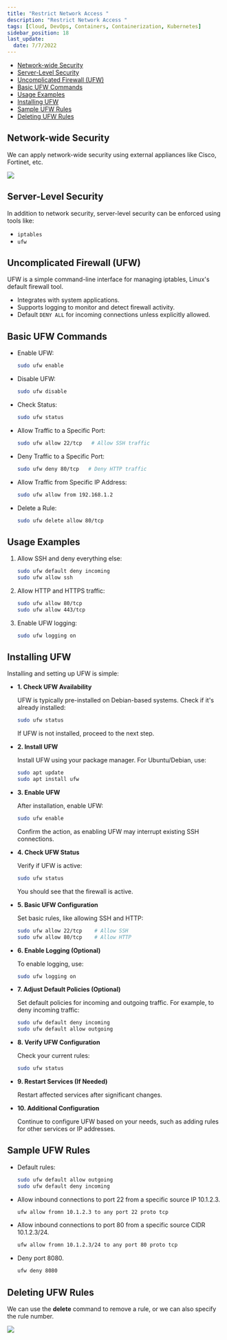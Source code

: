 ```yaml
---
title: "Restrict Network Access "
description: "Restrict Network Access "
tags: [Cloud, DevOps, Containers, Containerization, Kubernetes]
sidebar_position: 18
last_update:
  date: 7/7/2022
---
```


- [Network-wide Security](#network-wide-security)
- [Server-Level Security](#server-level-security)
- [Uncomplicated Firewall (UFW)](#uncomplicated-firewall-ufw)
- [Basic UFW Commands](#basic-ufw-commands)
- [Usage Examples](#usage-examples)
- [Installing UFW](#installing-ufw)
- [Sample UFW Rules](#sample-ufw-rules)
- [Deleting UFW Rules](#deleting-ufw-rules)




## Network-wide Security 

We can apply network-wide security using external appliances like Cisco, Fortinet, etc. 

<div class='img-center'>

![](/img/docs/restrict-network-access-using-appliances.png)

</div>



## Server-Level Security

In addition to network security, server-level security can be enforced using tools like:

- `iptables`
- `ufw`

## Uncomplicated Firewall (UFW)

UFW is a simple command-line interface for managing iptables, Linux's default firewall tool.

- Integrates with system applications.
- Supports logging to monitor and detect firewall activity.
- Default `DENY ALL` for incoming connections unless explicitly allowed.


## Basic UFW Commands

- Enable UFW:
  ```bash
  sudo ufw enable
  ```

- Disable UFW:
  ```bash
  sudo ufw disable
  ```

- Check Status:
  ```bash
  sudo ufw status
  ```

- Allow Traffic to a Specific Port:
  ```bash
  sudo ufw allow 22/tcp   # Allow SSH traffic
  ```

- Deny Traffic to a Specific Port:
  ```bash
  sudo ufw deny 80/tcp   # Deny HTTP traffic
  ```

- Allow Traffic from Specific IP Address:
  ```bash
  sudo ufw allow from 192.168.1.2
  ```

- Delete a Rule:
  ```bash
  sudo ufw delete allow 80/tcp
  ```


## Usage Examples

1. Allow SSH and deny everything else:

   ```bash
   sudo ufw default deny incoming
   sudo ufw allow ssh
   ```

2. Allow HTTP and HTTPS traffic:

   ```bash
   sudo ufw allow 80/tcp
   sudo ufw allow 443/tcp
   ```

3. Enable UFW logging:

   ```bash
   sudo ufw logging on
   ```  

## Installing UFW

Installing and setting up UFW is simple:

- **1. Check UFW Availability**
  
  UFW is typically pre-installed on Debian-based systems. Check if it's already installed:

  ```bash
  sudo ufw status
  ```

  If UFW is not installed, proceed to the next step.

- **2. Install UFW**
  
  Install UFW using your package manager. For Ubuntu/Debian, use:

  ```bash
  sudo apt update
  sudo apt install ufw
  ```

- **3. Enable UFW**
  
  After installation, enable UFW:

  ```bash
  sudo ufw enable
  ```

  Confirm the action, as enabling UFW may interrupt existing SSH connections.

- **4. Check UFW Status**
  
  Verify if UFW is active:

  ```bash
  sudo ufw status
  ```

  You should see that the firewall is active.

- **5. Basic UFW Configuration**
  
  Set basic rules, like allowing SSH and HTTP:

  ```bash
  sudo ufw allow 22/tcp    # Allow SSH
  sudo ufw allow 80/tcp    # Allow HTTP
  ```

- **6. Enable Logging (Optional)**

  To enable logging, use:

  ```bash
  sudo ufw logging on
  ```

- **7. Adjust Default Policies (Optional)**
  
  Set default policies for incoming and outgoing traffic. For example, to deny incoming traffic:

  ```bash
  sudo ufw default deny incoming
  sudo ufw default allow outgoing
  ```

- **8. Verify UFW Configuration**
  
  Check your current rules:

  ```bash
  sudo ufw status
  ```

- **9. Restart Services (If Needed)**

  Restart affected services after significant changes.

- **10. Additional Configuration**

  Continue to configure UFW based on your needs, such as adding rules for other services or IP addresses.

## Sample UFW Rules 

- Default rules:

  ```bash
  sudo ufw default allow outgoing
  sudo ufw default deny incoming
  ```

- Allow inbound connections to port 22 from a specific source IP 10.1.2.3.

  ```bash
  ufw allow fromn 10.1.2.3 to any port 22 proto tcp  
  ```

- Allow inbound connections to port 80 from a specific source CIDR 10.1.2.3/24.

  ```bash
  ufw allow fromn 10.1.2.3/24 to any port 80 proto tcp  
  ```

- Deny port 8080.

  ```bash
  ufw deny 8080 
  ```

## Deleting UFW Rules 

We can use the **delete** command to remove a rule, or we can also specify the rule number.

<div class='img-center'>

![](/img/docs/deleting-ufw-rules-optiobs.png)

</div>



 

 